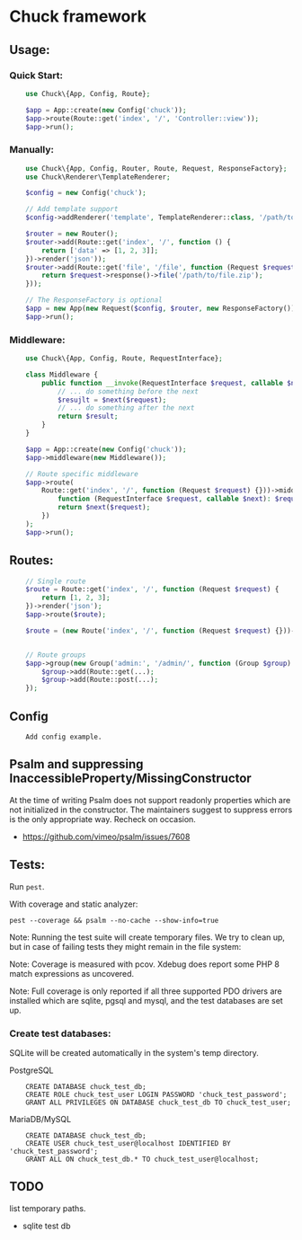 Chuck framework
===============

## Usage:

### Quick Start:

```php
    use Chuck\{App, Config, Route};

    $app = App::create(new Config('chuck'));
    $app->route(Route::get('index', '/', 'Controller::view'));
    $app->run();
```

### Manually:

```php
    use Chuck\{App, Config, Router, Route, Request, ResponseFactory};
    use Chuck\Renderer\TemplateRenderer;

    $config = new Config('chuck');

    // Add template support
    $config->addRenderer('template', TemplateRenderer::class, '/path/to/templates');

    $router = new Router();
    $router->add(Route::get('index', '/', function () {
        return ['data' => [1, 2, 3]];
    })->render('json'));
    $router->add(Route::get('file', '/file', function (Request $request) {
        return $request->response()->file('/path/to/file.zip');
    }));

    // The ResponseFactory is optional
    $app = new App(new Request($config, $router, new ResponseFactory()));
    $app->run();
```

### Middleware:

```php
    use Chuck\{App, Config, Route, RequestInterface};

    class Middleware {
        public function __invoke(RequestInterface $request, callable $next) {
            // ... do something before the next
            $resujlt = $next($request);
            // ... do something after the next
            return $result;
        }
    }

    $app = App::create(new Config('chuck'));
    $app->middleware(new Middleware());

    // Route specific middleware
    $app->route(
        Route::get('index', '/', function (Request $request) {}))->middleware(
            function (RequestInterface $request, callable $next): $request {
            return $next($request);
        })
    );
    $app->run();
```


## Routes:

```php
    // Single route
    $route = Route::get('index', '/', function (Request $request) {
        return [1, 2, 3];
    })->render('json');
    $app->route($route);

    $route = (new Route('index', '/', function (Request $request) {}))->method('GET','POST');


    // Route groups
    $app->group(new Group('admin:', '/admin/', function (Group $group) {
        $group->add(Route::get(...);
        $group->add(Route::post(...);
    });
```


## Config

```
    Add config example.
```


## Psalm and suppressing InaccessibleProperty/MissingConstructor

At the time of writing Psalm does not support readonly properties which 
are not initialized in the constructor. The maintainers suggest to 
suppress errors is the only appropriate way. Recheck on occasion.

- https://github.com/vimeo/psalm/issues/7608


## Tests:

Run `pest`.

With coverage and static analyzer:

    pest --coverage && psalm --no-cache --show-info=true

Note: Running the test suite will create temporary files. We try to clean up, but in 
case of failing tests they might remain in the file system:

Note: Coverage is measured with pcov. Xdebug does report some PHP 8 match 
expressions as uncovered.

Note: Full coverage is only reported if all three supported PDO drivers are installed
which are sqlite, pgsql and mysql, and the test databases are set up.

### Create test databases:

SQLite will be created automatically in the system's temp directory.

PostgreSQL

```
    CREATE DATABASE chuck_test_db;
    CREATE ROLE chuck_test_user LOGIN PASSWORD 'chuck_test_password';
    GRANT ALL PRIVILEGES ON DATABASE chuck_test_db TO chuck_test_user;
```

MariaDB/MySQL

```
    CREATE DATABASE chuck_test_db;
    CREATE USER chuck_test_user@localhost IDENTIFIED BY 'chuck_test_password';
    GRANT ALL ON chuck_test_db.* TO chuck_test_user@localhost;
```

## TODO

list temporary paths.

- sqlite test db
